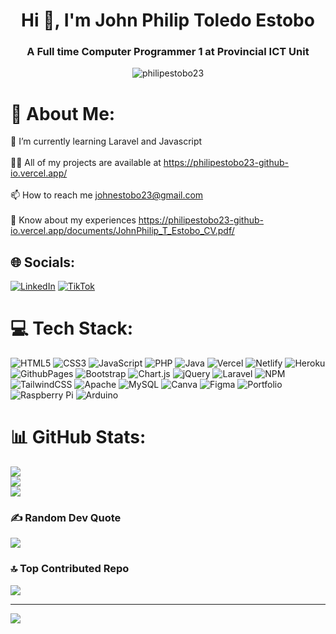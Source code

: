 <h1 align="center">Hi 👋, I'm John Philip Toledo Estobo</h1>
<h3 align="center">A Full time Computer Programmer 1 at Provincial ICT Unit</h3>

<p align="center"> <img src="https://komarev.com/ghpvc/?username=philipestobo23&label=Profile%20views&color=0e75b6&style=flat" alt="philipestobo23" /> </p>

<!-- <p align="left"> <a href="https://github.com/ryo-ma/github-profile-trophy"><img src="https://github-profile-trophy.vercel.app/?username=philipestobo23" alt="philipestobo23" /></a> </p> -->

# 💫 About Me:
🌱 I’m currently learning Laravel and Javascript<br><br>👨‍💻 All of my projects are available at https://philipestobo23-github-io.vercel.app/<br><br>📫 How to reach me johnestobo23@gmail.com<br><br>📄 Know about my experiences https://philipestobo23-github-io.vercel.app/documents/JohnPhilip_T_Estobo_CV.pdf/


## 🌐 Socials:
[![LinkedIn](https://img.shields.io/badge/LinkedIn-%230077B5.svg?logo=linkedin&logoColor=white)](https://linkedin.com/in/https://www.linkedin.com/in/john-philip-estobo-b99175239/) [![TikTok](https://img.shields.io/badge/TikTok-%23000000.svg?logo=TikTok&logoColor=white)](https://tiktok.com/@philip_toledo) 

# 💻 Tech Stack:
![HTML5](https://img.shields.io/badge/html5-%23E34F26.svg?style=flat&logo=html5&logoColor=white) ![CSS3](https://img.shields.io/badge/css3-%231572B6.svg?style=flat&logo=css3&logoColor=white) ![JavaScript](https://img.shields.io/badge/javascript-%23323330.svg?style=flat&logo=javascript&logoColor=%23F7DF1E) ![PHP](https://img.shields.io/badge/php-%23777BB4.svg?style=flat&logo=php&logoColor=white) ![Java](https://img.shields.io/badge/java-%23ED8B00.svg?style=flat&logo=openjdk&logoColor=white) ![Vercel](https://img.shields.io/badge/vercel-%23000000.svg?style=flat&logo=vercel&logoColor=white) ![Netlify](https://img.shields.io/badge/netlify-%23000000.svg?style=flat&logo=netlify&logoColor=#00C7B7) ![Heroku](https://img.shields.io/badge/heroku-%23430098.svg?style=flat&logo=heroku&logoColor=white) ![GithubPages](https://img.shields.io/badge/github%20pages-121013?style=flat&logo=github&logoColor=white) ![Bootstrap](https://img.shields.io/badge/bootstrap-%238511FA.svg?style=flat&logo=bootstrap&logoColor=white) ![Chart.js](https://img.shields.io/badge/chart.js-F5788D.svg?style=flat&logo=chart.js&logoColor=white) ![jQuery](https://img.shields.io/badge/jquery-%230769AD.svg?style=flat&logo=jquery&logoColor=white) ![Laravel](https://img.shields.io/badge/laravel-%23FF2D20.svg?style=flat&logo=laravel&logoColor=white) ![NPM](https://img.shields.io/badge/NPM-%23CB3837.svg?style=flat&logo=npm&logoColor=white) ![TailwindCSS](https://img.shields.io/badge/tailwindcss-%2338B2AC.svg?style=flat&logo=tailwind-css&logoColor=white) ![Apache](https://img.shields.io/badge/apache-%23D42029.svg?style=flat&logo=apache&logoColor=white) ![MySQL](https://img.shields.io/badge/mysql-%2300000f.svg?style=flat&logo=mysql&logoColor=white) ![Canva](https://img.shields.io/badge/Canva-%2300C4CC.svg?style=flat&logo=Canva&logoColor=white) ![Figma](https://img.shields.io/badge/figma-%23F24E1E.svg?style=flat&logo=figma&logoColor=white) ![Portfolio](https://img.shields.io/badge/Portfolio-%23000000.svg?style=flat&logo=firefox&logoColor=#FF7139) ![Raspberry Pi](https://img.shields.io/badge/-RaspberryPi-C51A4A?style=flat&logo=Raspberry-Pi) ![Arduino](https://img.shields.io/badge/-Arduino-00979D?style=flat&logo=Arduino&logoColor=white)
# 📊 GitHub Stats:
![](https://github-readme-stats.vercel.app/api?username=philipestobo23&theme=dark&hide_border=false&include_all_commits=true&count_private=true)<br/>
![](https://github-readme-streak-stats.herokuapp.com/?user=philipestobo23&theme=dark&hide_border=false)<br/>
![](https://github-readme-stats.vercel.app/api/top-langs/?username=philipestobo23&theme=dark&hide_border=false&include_all_commits=true&count_private=true&layout=compact)

### ✍️ Random Dev Quote
![](https://quotes-github-readme.vercel.app/api?type=vetical&theme=tokyonight)

### 🔝 Top Contributed Repo
![](https://github-contributor-stats.vercel.app/api?username=philipestobo23&limit=5&theme=nord&combine_all_yearly_contributions=true)

---
[![](https://visitcount.itsvg.in/api?id=philipestobo23&icon=0&color=0)](https://visitcount.itsvg.in)

<!-- Proudly created with GPRM ( https://gprm.itsvg.in ) -->

